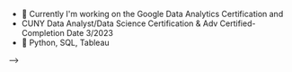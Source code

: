 

- 🔭 Currently I'm working on the Google Data Analytics Certification and 
- CUNY Data Analyst/Data Science Certification & Adv Certified- Completion Date 3/2023
- 🌱 Python, SQL, Tableau

-->
